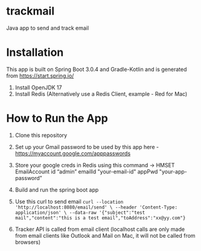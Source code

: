 # trackmail
Java app to send and track email

# Installation
This app is built on Spring Boot 3.0.4 and Gradle-Kotlin and is generated from https://start.spring.io/

1. Install OpenJDK 17
2. Install Redis (Alternatively use a Redis Client, example - Red for Mac)

# How to Run the App
1. Clone this repository
2. Set up your Gmail password to be used by this app here - https://myaccount.google.com/apppasswords
3. Store your google creds in Redis using this command -> HMSET EmailAccount id “admin” emailId "your-email-id" appPwd "your-app-password”
4. Build and run the spring boot app
5. Use this curl to send email
`curl --location 'http://localhost:8080/email/send' \
--header 'Content-Type: application/json' \
--data-raw '{"subject":"test mail","content":"this is a test email","toAddress":"xx@yy.com"}`

6. Tracker API is called from email client (localhost calls are only made from email clients like Outlook and Mail on Mac, it will not be called from browsers)



  


